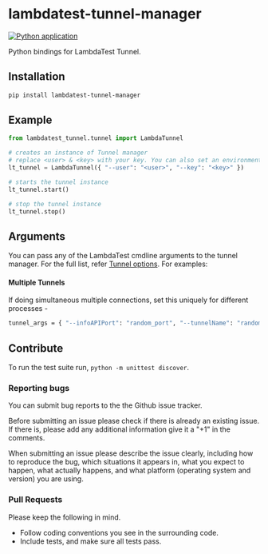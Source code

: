 # lambdatest-tunnel-manager

[![Python application](https://github.com/uprichard/lambdatest-tunnel-manager/actions/workflows/python-app.yml/badge.svg)](https://github.com/uprichard/lambdatest-tunnel-manager/actions/workflows/python-app.yml)

Python bindings for LambdaTest Tunnel.

## Installation

```sh
pip install lambdatest-tunnel-manager
```

## Example

```python
from lambdatest_tunnel.tunnel import LambdaTunnel

# creates an instance of Tunnel manager
# replace <user> & <key> with your key. You can also set an environment variable - "LT_USERNAME" & "LT_ACCESS_KEY" instead of passing in user and key
lt_tunnel = LambdaTunnel({ "--user": "<user>", "--key": "<key>" })

# starts the tunnel instance
lt_tunnel.start()

# stop the tunnel instance
lt_tunnel.stop()
```

## Arguments

You can pass any of the LambdaTest cmdline arguments to the tunnel manager.
For the full list, refer [Tunnel options](https://www.lambdatest.com/support/docs/lambda-tunnel-modifiers/). For examples:

#### Multiple Tunnels
If doing simultaneous multiple connections, set this uniquely for different processes - 
```sh
tunnel_args = { "--infoAPIPort": "random_port", "--tunnelName": "random_string"}
```


## Contribute

To run the test suite run, `python -m unittest discover`.

### Reporting bugs

You can submit bug reports to the the Github issue tracker.

Before submitting an issue please check if there is already an existing issue. If there is, please add any additional information give it a "+1" in the comments.

When submitting an issue please describe the issue clearly, including how to reproduce the bug, which situations it appears in, what you expect to happen, what actually happens, and what platform (operating system and version) you are using.

### Pull Requests

Please keep the following in mind.

* Follow coding conventions you see in the surrounding code.
* Include tests, and make sure all tests pass.
